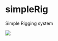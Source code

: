 # simpleRig
Simple Rigging system


<img src=https://user-images.githubusercontent.com/1050212/41524743-6a5defe0-7319-11e8-98ff-d3190b8baa1b.png>
